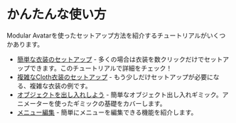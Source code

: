 ﻿---
sidebar_position: 2
sidebar_label: かんたんな使い方
---

# かんたんな使い方

Modular Avatarを使ったセットアップ方法を紹介するチュートリアルがいくつかあります。

* [簡単な衣装のセットアップ](clothing/) - 多くの場合は衣装を数クリックだけでセットアップできます。このチュートリアルで詳細をチェック！
* [複雑なCloth衣装のセットアップ](adv_clothing/) - もう少しだけセットアップが必要になる、複雑な衣装の例です。
* [オブジェクトを出し入れしよう](object_toggle/) - 簡単なオブジェクト出し入れギミック。アニメーターを使ったギミックの基礎をカバーします。
* [メニュー編集](menu/) - 簡単にメニューを編集できる機能を紹介します。